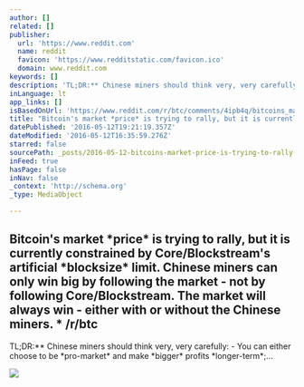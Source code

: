 ```yaml
---
author: []
related: []
publisher:
  url: 'https://www.reddit.com'
  name: reddit
  favicon: 'https://www.redditstatic.com/favicon.ico'
  domain: www.reddit.com
keywords: []
description: 'TL;DR:** Chinese miners should think very, very carefully: - You can either choose to be *pro-market* and make *bigger* profits *longer-term*;...'
inLanguage: lt
app_links: []
isBasedOnUrl: 'https://www.reddit.com/r/btc/comments/4ipb4q/bitcoins_market_price_is_trying_to_rally_but_it/'
title: "Bitcoin's market *price* is trying to rally, but it is currently constrained by Core/Blockstream's artificial *blocksize* limit. Chinese miners can only win big by following the market - not by following Core/Blockstream. The market will always win - either with or without the Chinese miners. * /r/btc"
datePublished: '2016-05-12T19:21:19.357Z'
dateModified: '2016-05-12T16:35:59.276Z'
starred: false
sourcePath: _posts/2016-05-12-bitcoins-market-price-is-trying-to-rally-but-it-is-curre.md
inFeed: true
hasPage: false
inNav: false
_context: 'http://schema.org'
_type: MediaObject

---
```

<article style=""><h1>Bitcoin's market *price* is trying to rally, but it is currently constrained by Core/Blockstream's artificial *blocksize* limit. Chinese miners can only win big by following the market - not by following Core/Blockstream. The market will always win - either with or without the Chinese miners. * /r/btc</h1><p>TL;DR:** Chinese miners should think very, very carefully: - You can either choose to be *pro-market* and make *bigger* profits *longer-term*;...</p><img src="https://www.redditstatic.com/icon.png" /></article>
